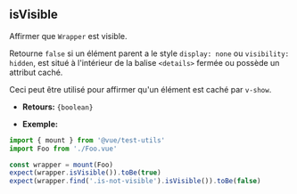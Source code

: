 ## isVisible

Affirmer que `Wrapper` est visible.

Retourne `false` si un élément parent a le style `display: none` ou `visibility: hidden`, est situé à l'intérieur de la balise `<details>` fermée ou possède un attribut caché.

Ceci peut être utilisé pour affirmer qu'un élément est caché par `v-show`.

- **Retours:** `{boolean}`

- **Exemple:**

```js
import { mount } from '@vue/test-utils'
import Foo from './Foo.vue'

const wrapper = mount(Foo)
expect(wrapper.isVisible()).toBe(true)
expect(wrapper.find('.is-not-visible').isVisible()).toBe(false)
```
